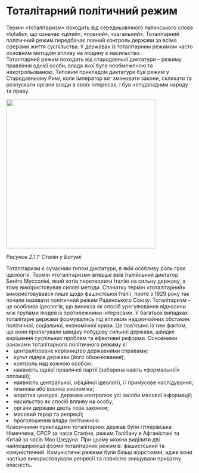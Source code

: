 # Тоталітарний політичний режим

Термін «тоталітаризм» походить від середньовічного латинського слова «totalis», що
означає «цілий», «повний», «загальний». Тоталітарний політичний режим передбачає
повний контроль держави за всіма сферами життя суспільства. У державах із тоталітарним
режимом часто основним методом впливу на людину є насильство.       
Тоталітарний режим походить від стародавньої диктатури – режиму правління однієї
особи, влада якої була необмеженою та некотрольованою. Типовим прикладом диктатури
був режим у Стародавньому Римі, коли імператор міг змінювати закони, скликати та
розпускати органи влади в своїх інтересах, і був непідвладним народу та праву.   
<div class="space">
<div class="center">
<img src="../1/Stalin_Museum_Batumi.jpg" width="400px" class="center"/>
<p><i>Рисунок 2.1.1:  Сталін у Батумі</i></p>
</div>
</div>
Тоталітаризм є сучасним типом диктатури, в якій особливу роль грає ідеологія. Термін
«тоталітаризм» вперше ввів італійський диктатор Беніто Муссоліні, який хотів
перетворити Італію на сильну державу, а тому використовував силові методи. Спочатку
термін «тоталітарний» використовувався лише щодо фашистської Італії, проте з 1929 року
так почали називати політичний режим Радянського Союзу. 
Тоталітаризм – це особлива ідеологія, що виникла як спосіб урегулювання відносини між
групами людей із протилежними інтересами. У багатьох випадках тоталітарні держави
формувались під впливом надзвичайних обставин: політичної, соціальної, економічної
кризи. Це пов’язано із тим фактом, що вони пропагували швидку побудову сильної
держави, швидке вирішення суспільних проблем та ефективні реформи.  
Основними ознаками тоталітарного політичного режиму є: 
<li>централізоване керівництво державними справами;</li>
<li>культ лідера держави (його обожнювання);</li>
<li>контроль над кожною особою;</li>
<li>наявність однієї правлячої партії (заборона навіть «формальної» опозиції);</li>
<li>наявність центральної, офіційної ідеології, її примусове наслідування;</li>
<li>планова або воєнна економіка;</li>
<li>жорстка цензура, держава контролює усі засоби масової інформації;</li>
<li>насильство як спосіб впливу на особу;</li>
<li>органи держави діють поза законом;</li>
<li>масовий терор та репресії;</li>
<li>проголошення влади легітимною.</li>  
Класичними прикладами тоталітарних держав були гітлерівська Німеччина, СРСР за часів
Сталіна, режим Талібану в Афганістані та Китай за часів Мао Цзедуна.   
При цьому можна виділити дві найпоширеніші форми тоталітарних режимів:
фашистський та комуністичний. Комуністичні режими були більш жорсткими, адже вони
частіше використовували репресії та повністю знищували приватну власність.

